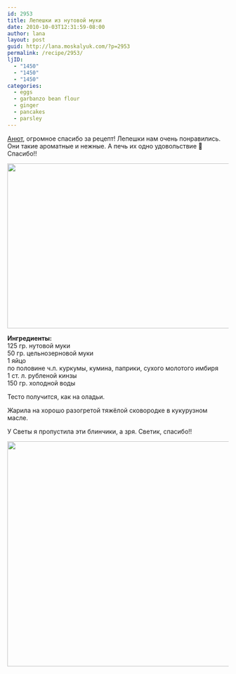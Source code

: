 ```yaml
---
id: 2953
title: Лепешки из нутовой муки
date: 2010-10-03T12:31:59-08:00
author: lana
layout: post
guid: http://lana.moskalyuk.com/?p=2953
permalink: /recipe/2953/
ljID:
  - "1450"
  - "1450"
  - "1450"
categories:
  - eggs
  - garbanzo bean flour
  - ginger
  - pancakes
  - parsley
---
```

[Анют](http://snova-anechka.livejournal.com/29416.html), огромное спасибо за рецепт! Лепешки нам очень понравились. Они такие ароматные и нежные. А печь их одно удовольствие 🙂 Спасибо!!

<img loading="lazy" class="alignnone" title="garbanzo bean flour pancakes" src="http://farm5.static.flickr.com/4150/5048494146_a74a5951a1_z.jpg" alt="" width="640" height="375" /> 

**Ингредиенты:**  
125 гр. нутовой муки  
50 гр. цельнозерновой муки  
1 яйцо  
по половине ч.л. куркумы, кумина, паприки, сухого молотого имбиря  
1 ст. л. рубленой кинзы  
150 гр. холодной воды

Тесто получится, как на оладьи.

Жарила на хорошо разогретой тяжёлой сковородке в кукурузном масле.

У Светы я пропустила эти блинчики, а зря. Светик, спасибо!!

<img loading="lazy" class="alignnone" title="garbanzo bean flour pancakes" src="http://farm5.static.flickr.com/4090/5047876179_c11e8918fc_z.jpg" alt="" width="640" height="512" />